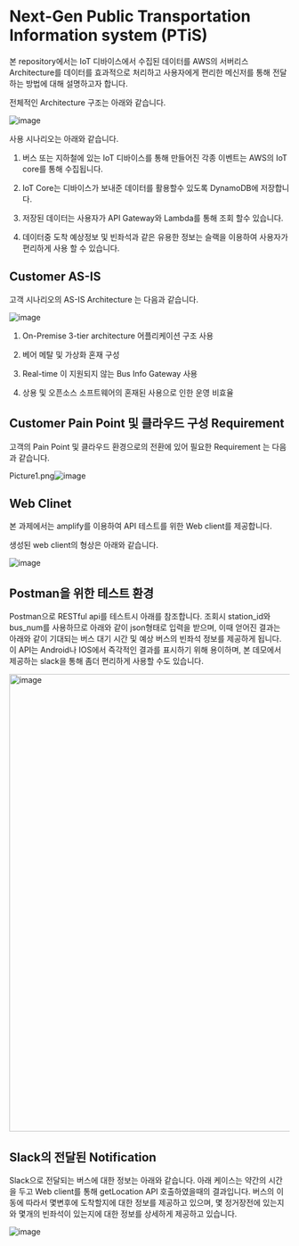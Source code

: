 # Next-Gen Public Transportation Information system (PTiS)

본 repository에서는 IoT 디바이스에서 수집된 데이터를 AWS의 서버리스 Architecture를 데이터를 효과적으로 처리하고 사용자에게 편리한 메신저를 통해 전달하는 방법에 대해 설명하고자 합니다.

전체적인 Architecture 구조는 아래와 같습니다. 

![image](https://user-images.githubusercontent.com/52392004/161054356-9a64a0b1-7671-4138-905e-b0c1c3eab69c.png)



사용 시나리오는 아래와 같습니다. 

1) 버스 또는 지하철에 있는 IoT 디바이스를 통해 만들어진 각종 이벤트는 AWS의 IoT core를 통해 수집됩니다.

2) IoT Core는 디바이스가 보내준 데이터를 활용할수 있도록 DynamoDB에 저장합니다. 

3) 저장된 데이터는 사용자가 API Gateway와 Lambda를 통해 조회 할수 있습니다.

4) 데이터중 도착 예상정보 및 빈좌석과 같은 유용한 정보는 슬랙을 이용하여 사용자가 편리하게 사용 할 수 있습니다. 



## Customer AS-IS
고객 시나리오의 AS-IS Architecture 는 다음과 같습니다.

![image](https://user-images.githubusercontent.com/102651767/161021380-5b8f6e4a-b3f8-4cc7-927a-067e00b2516e.png)

1) On-Premise 3-tier architecture 어플리케이션 구조 사용

2) 베어 메탈 및 가상화 혼재 구성

3) Real-time 이 지원되지 않는 Bus Info Gateway 사용

4) 상용 및 오픈소스 소프트웨어의 혼재된 사용으로 인한 운영 비효율


## Customer Pain Point 및 클라우드 구성 Requirement
고객의 Pain Point 및 클라우드 환경으로의 전환에 있어 필요한 Requirement 는 다음과 같습니다.

Picture1.png![image](https://user-images.githubusercontent.com/102651767/161022249-c1243e02-8f6b-4e9c-9a60-616bc4eb7850.png)


## Web Clinet

본 과제에서는 amplify를 이용하여 API 테스트를 위한 Web client를 제공합니다.

생성된 web client의 형상은 아래와 같습니다. 

![image](https://user-images.githubusercontent.com/52392004/161053081-011e925a-6473-45c8-8ccd-8113faf5cd12.png)


## Postman을 위한 테스트 환경 

Postman으로 RESTful api를 테스트시 아래를 참조합니다. 조회시 station_id와 bus_num를 사용하므로 아래와 같이 json형태로 입력을 받으며, 이때 얻어진 결과는 아래와 같이 기대되는 버스 대기 시간 및 예상 버스의 빈좌석 정보를 제공하게 됩니다. 이 API는 Android나 IOS에서 즉각적인 결과를 표시하기 위해 용이하며, 본 데모에서 제공하는 slack을 통해 좀더 편리하게 사용할 수도 있습니다. 

<img width="820" alt="image" src="https://user-images.githubusercontent.com/52392004/161053216-a3cc73e4-42ee-49d0-9e7c-3b661ceb4417.png">


## Slack의 전달된 Notification 

Slack으로 전달되는 버스에 대한 정보는 아래와 같습니다. 아래 케이스는 약간의 시간을 두고 Web client를 통해 getLocation API 호출하였을때의 결과입니다. 버스의 이동에 따라서 몇변후에 도착할지에 대한 정보를 제공하고 있으며, 몇 정거장전에 있는지와 몇개의 빈좌석이 있는지에 대한 정보를 상세하게 제공하고 있습니다. 

![image](https://user-images.githubusercontent.com/52392004/161054433-1a4e7ac2-3f12-40df-8d8d-6ecfad91825f.png)


